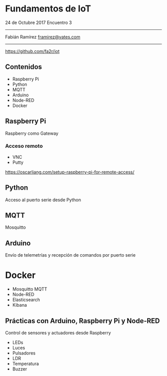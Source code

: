 <!-- slide -->
# Fundamentos de IoT

24 de Octubre 2017
Encuentro 3

---
Fabián Ramírez
framirez@vates.com

---
https://github.com/fa2r/iot

<!-- slide -->
## Contenidos

- Raspberry Pi
- Python
- MQTT
- Arduino
- Node-RED
- Docker


<!-- slide -->
## Raspberry Pi
Raspberry como Gateway

<!-- slide -->
### Acceso remoto
- VNC
- Putty

https://oscarliang.com/setup-raspberry-pi-for-remote-access/


<!-- slide -->
## Python
Acceso al puerto serie desde Python

<!-- slide -->
## MQTT
Mosquitto

<!-- slide -->
## Arduino

Envío de telemetrías y recepción de comandos por puerto serie


<!-- slide -->
# Docker
- Mosquitto MQTT
- Node-RED
- Elasticsearch
- Kibana

<!-- slide -->
## Prácticas con Arduino, Raspberry Pi y Node-RED

Control de sensores y actuadores desde Raspberry

- LEDs
- Luces
- Pulsadores
- LDR
- Temperatura
- Buzzer
